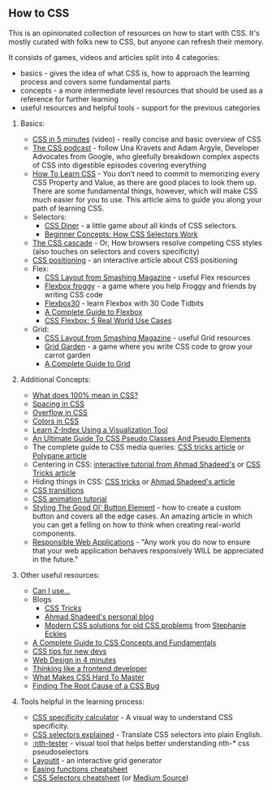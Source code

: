 ## How to CSS

This is an opinionated collection of resources on how to start with CSS. It's mostly curated with folks new to CSS, but anyone can refresh their memory.

It consists of games, videos and articles split into 4 categories:

- basics - gives the idea of what CSS is, how to approach the learning process and covers some fundamental parts
- concepts - a more intermediate level resources that should be used as a reference for further learning
- useful resources and helpful tools - support for the previous categories

1. Basics:

   - [CSS in 5 minutes](https://www.youtube.com/watch?v=Z4pCqK-V_Wo&feature=youtu.be&ab_channel=CodeDripbyAaronJack) (video) - really concise and basic overview of CSS
   - [The CSS podcast](https://thecsspodcast.libsyn.com/) - follow Una Kravets and Adam Argyle, Developer Advocates from Google, who gleefully breakdown complex aspects of CSS into digestible episodes covering everything
   - [How To Learn CSS](https://www.smashingmagazine.com/2019/01/how-to-learn-css/) - You don’t need to commit to memorizing every CSS Property and Value, as there are good places to look them up. There are some fundamental things, however, which will make CSS much easier for you to use. This article aims to guide you along your path of learning CSS.
   - Selectors:
     - [CSS Diner](https://flukeout.github.io/) - a little game about all kinds of CSS selectors.
     - [Beginner Concepts: How CSS Selectors Work](https://css-tricks.com/how-css-selectors-work/)
   - [The CSS cascade](https://wattenberger.com/blog/css-cascade) - Or, How browsers resolve competing CSS styles (also touches on selectors and covers specificity)
   - [CSS positioning](https://ishadeed.com/article/learn-css-positioning/) - an interactive article about CSS positioning
   - Flex:
     - [CSS Layout from Smashing Magazine](https://www.smashingmagazine.com/guides/css-layout/) - useful Flex resources
     - [Flexbox froggy](https://flexboxfroggy.com/) - a game where you help Froggy and friends by writing CSS code
     - [Flexbox30](https://www.samanthaming.com/flexbox30/) - learn Flexbox with 30 Code Tidbits
     - [A Complete Guide to Flexbox](https://css-tricks.com/snippets/css/a-guide-to-flexbox/)
     - [CSS Flexbox: 5 Real World Use Cases](https://ishadeed.com/article/flexbox-real-world-use-cases/)
   - Grid:
     - [CSS Layout from Smashing Magazine](https://www.smashingmagazine.com/guides/css-layout/) - useful Grid resources
     - [Grid Garden](https://cssgridgarden.com/) - a game where you write CSS code to grow your carrot garden
     - [A Complete Guide to Grid](https://css-tricks.com/snippets/css/complete-guide-grid/)

2. Additional Concepts:

   - [What does 100% mean in CSS?](https://wattenberger.com/blog/css-percents)
   - [Spacing in CSS](https://ishadeed.com/article/spacing-in-css/)
   - [Overflow in CSS](https://ishadeed.com/article/overflow-css/)
   - [Colors in CSS](https://ishadeed.com/article/css-color/)
   - [Learn Z-Index Using a Visualization Tool](https://thirumanikandan.com/posts/learn-z-index-using-a-visualization-tool)
   - [An Ultimate Guide To CSS Pseudo Classes And Pseudo Elements](https://www.smashingmagazine.com/2016/05/an-ultimate-guide-to-css-pseudo-classes-and-pseudo-elements/)
   - The complete guide to CSS media queries: [CSS tricks article](https://css-tricks.com/a-complete-guide-to-css-media-queries/) or [Polypane article](https://polypane.app/blog/the-complete-guide-to-css-media-queries/)
   - Centering in CSS: [interactive tutorial from Ahmad Shadeed's](https://ishadeed.com/article/learn-css-centering/) or [CSS Tricks article](https://css-tricks.com/centering-css-complete-guide/)
   - Hiding things in CSS: [CSS tricks](https://css-tricks.com/comparing-various-ways-to-hide-things-in-css/) or [Ahmad Shadeed's article](https://ishadeed.com/article/hiding-web/)
   - [CSS transitions](https://css-tricks.com/almanac/properties/t/transition/)
   - [CSS animation tutorial](https://jst.hashnode.dev/css-animation-tutorial)
   - [Styling The Good Ol' Button Element](https://ishadeed.com/article/styling-the-good-old-button/) - how to create a custom button and covers all the edge cases. An amazing article in which you can get a felling on how to think when creating real-world components.
   - [Responsible Web Applications](https://responsibleweb.app/) - "Any work you do now to ensure that your web application behaves responsively WILL be appreciated in the future."

3. Other useful resources:

   - [Can I use...](https://caniuse.com/)
   - Blogs
     - [CSS Tricks](https://css-tricks.com/)
     - [Ahmad Shadeed's personal blog](https://ishadeed.com/)
     - [Modern CSS solutions for old CSS problems](https://moderncss.dev/) from [Stephanie Eckles](https://thinkdobecreate.com/)
   - [A Complete Guide to CSS Concepts and Fundamentals](https://www.taniarascia.com/overview-of-css-concepts/)
   - [CSS tips for new devs](https://amberwilson.co.uk/blog/css-tips-for-new-devs/)
   - [Web Design in 4 minutes](https://jgthms.com/web-design-in-4-minutes/)
   - [Thinking like a frontend developer](https://ishadeed.com/article/thinking-like-a-front-end-developer/)
   - [What Makes CSS Hard To Master](https://timseverien.com/posts/2020-12-06-what-makes-css-hard-to-master/)
   - [Finding The Root Cause of a CSS Bug](https://ishadeed.com/article/finding-the-root-cause/)

4. Tools helpful in the learning process:
   - [CSS specificity calculator](https://specificity.keegan.st/) - A visual way to understand CSS specificity.
   - [CSS selectors explained](https://hugogiraudel.github.io/selectors-explained/) - Translate CSS selectors into plain English.
   - [:nth-tester](https://css-tricks.com/examples/nth-child-tester/) - visual tool that helps better understanding nth-\* css pseudoselectors
   - [Layoutit](https://grid.layoutit.com/) - an interactive grid generator
   - [Easing functions cheatsheet](https://easings.net/en)
   - [CSS Selectors cheatsheet](https://www.dropbox.com/s/h2hni9o1m1di989/CSS%20selectors%20cheatsheet.pdf) (or [Medium Source](https://medium.com/design-code-repository/css-selectors-cheatsheet-details-9593bc204e3f))
